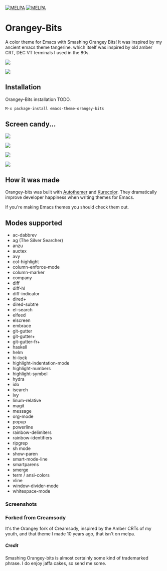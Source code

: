 [![MELPA](http://stable.melpa.org/packages/orangey-bits-theme-badge.svg)](http://stable.melpa.org/#/orangey-bits-theme) [![MELPA](http://melpa.org/packages/orangey-bits-theme-badge.svg)](http://melpa.org/#/orangey-bits-theme)

# Orangey-Bits

A color theme for Emacs with Smashing Orangey Bits! It was inspired by my ancient emacs theme tangerine.
which itself was inspired by old amber CRT, DEC VT terminals I used in the 80s.

![](https://raw.githubusercontent.com/emacsfodder/emacs-theme-orangey-bits/images/orangeybits.png)

![](https://raw.githubusercontent.com/emacsfodder/emacs-theme-orangey-bits/master/palette.svg)

## Installation

Orangey-Bits installation TODO.

```sh
M-x package-install emacs-theme-orangey-bits
```

## Screen candy...

![](https://raw.githubusercontent.com/emacsfodder/emacs-theme-orangey-bits/images/orangey-bits-screenshot00004.png)

![](https://raw.githubusercontent.com/emacsfodder/emacs-theme-orangey-bits/images/orangey-bits-screenshot00001.png)

![](https://raw.githubusercontent.com/emacsfodder/emacs-theme-orangey-bits/images/orangey-bits-screenshot00002.png)

![](https://raw.githubusercontent.com/emacsfodder/emacs-theme-orangey-bits/images/orangey-bits-screenshot00003.png)

## How it was made

Orangey-bits was built with [Autothemer](https://github.com/jasonm23/autothemer)
and [Kurecolor](https://github.com/emacsfodder/kurecolor). They dramatically
improve developer happiness when writing themes for Emacs.

If you're making Emacs themes you should check them out.

## Modes supported

- ac-dabbrev
- ag (The Silver Searcher)
- anzu
- auctex
- avy
- col-highlight
- column-enforce-mode
- column-marker
- company
- diff
- diff-hl
- diff-indicator
- dired+
- dired-subtre
- el-search
- elfeed
- elscreen
- embrace
- git-gutter
- git-gutter+
- git-gutter-fr+
- haskell
- helm
- hi-lock
- highlight-indentation-mode
- highlight-numbers
- highlight-symbol
- hydra
- ido
- isearch
- ivy
- linum-relative
- magit
- message
- org-mode
- popup
- powerline
- rainbow-delimiters
- rainbow-identifiers
- ripgrep
- sh mode
- show-paren
- smart-mode-line
- smartparens
- smerge
- term / ansi-colors
- vline
- window-divider-mode
- whitespace-mode

### Screenshots

### Forked from Creamsody

It's the Orangey fork of Creamsody, inspired by the Amber CRTs of my youth, and that theme I made 10 years ago, that isn't on melpa.

##### Credit

Smashing Orangey-bits is almost certainly some kind of trademarked phrase.  I do enjoy jaffa cakes, so send me some.
